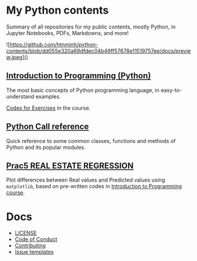 # My Python contents
Summary of all repositories for my public contents, mostly Python, in Jupyter Notebooks, PDFs, Markdowns, and more!

![https://github.com/htnminh/python-contents/blob/dd055e320a69dfdec04b49ff57678e11519757ee/docs/preview.jpeg]()

## [Introduction to Programming (Python)](https://github.com/htnminh/python-introduction)
The most basic concepts of Python programming language, in easy-to-understand examples.

[Codes for Exercises](https://github.com/htnminh/python-introduction-exercises) in the course.


## [Python Call reference](https://github.com/htnminh/python-call-reference)


Quick reference to some common classes, functions and methods of Python and its popular modules.

## [Prac5 REAL ESTATE REGRESSION](https://github.com/htnminh/python-contents/tree/main/files/Prac5%20REAL%20ESTATE%20REGRESSION)
Plot differences between Real values and Predicted values using `matplotlib`, based on pre-written codes in [Introduction to Programming course](https://github.com/htnminh/python-introduction).

# Docs
- [LICENSE](https://github.com/htnminh/python-contents/blob/main/LICENSE)
- [Code of Conduct](https://github.com/htnminh/python-contents/blob/main/docs/CODE_OF_CONDUCT.md)
- [Contributing](https://github.com/htnminh/python-contents/blob/main/docs/CONTRIBUTING.md)
- [Issue templates](https://github.com/htnminh/python-contents/tree/main/.github/ISSUE_TEMPLATE)
